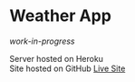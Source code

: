 # Weather App

*work-in-progress*

Server hosted on Heroku
<br />
Site hosted on GitHub
[Live Site](https://daniel-taufiq.github.io/WeatherApp/#)
